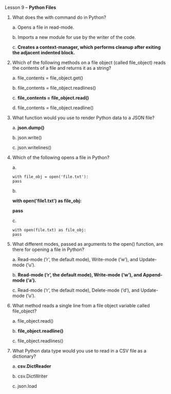 Lesson 9 – **Python Files**

1.	What does the with command do in Python?

    a.  Opens a file in read-mode.

    b.  Imports a new module for use by the writer of the code.

    c.  **Creates a context-manager, which performs cleanup after exiting the adjacent indented block.**

2.	Which of the following methods on a file object (called file_object) reads the contents of a file and returns it as a string?

    a.	file_contents = file_object.get()

    b.  file_contents = file_object.readlines()

    c.  **file_contents = file_object.read()**

    d.  file_contents = file_object.readline()

3.	What function would you use to render Python data to a JSON file?

    a.	**json.dump()**

    b.  json.write()

    c.	json.writelines()

4.	Which of the following opens a file in Python?

    a.
        
        with file_obj = open('file.txt'):
        pass

    b.  
    
    **with open('file1.txt') as file_obj:**
        
    **pass**

    c.	
    
        with open(file.txt) as file_obj:
        pass

5.	What different modes, passed as arguments to the open() function, are there for opening a file in Python?

    a.  Read-mode (‘r’, the default mode), Write-mode (‘w’), and Update-mode (‘u’).

    b.	**Read-mode (‘r’, the default mode), Write-mode (‘w’), and Append-mode (‘a’).**

    c.	Read-mode (‘r’, the default mode), Delete-mode (‘d’), and Update-mode (‘u’).

6.	What method reads a single line from a file object variable called file_object?

    a.  file_object.read()
    
    b.  **file_object.readline()**

    c.  file_object.readlines()

7.	What Python data type would you use to read in a CSV file as a dictionary?

    a.  **csv.DictReader**

    b.  csv.DictWriter

    c.  json.load
